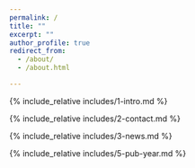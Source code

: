 ```yaml
---
permalink: /
title: ""
excerpt: ""
author_profile: true
redirect_from: 
  - /about/
  - /about.html

---
```


<span class='anchor' id='about-me'></span>
{% include_relative includes/1-intro.md %}

<span class='anchor' id='-contact'></span>
{% include_relative includes/2-contact.md %}


{% include_relative includes/3-news.md %}

<span class='anchor' id='-publications'></span>
{% include_relative includes/5-pub-year.md %}
